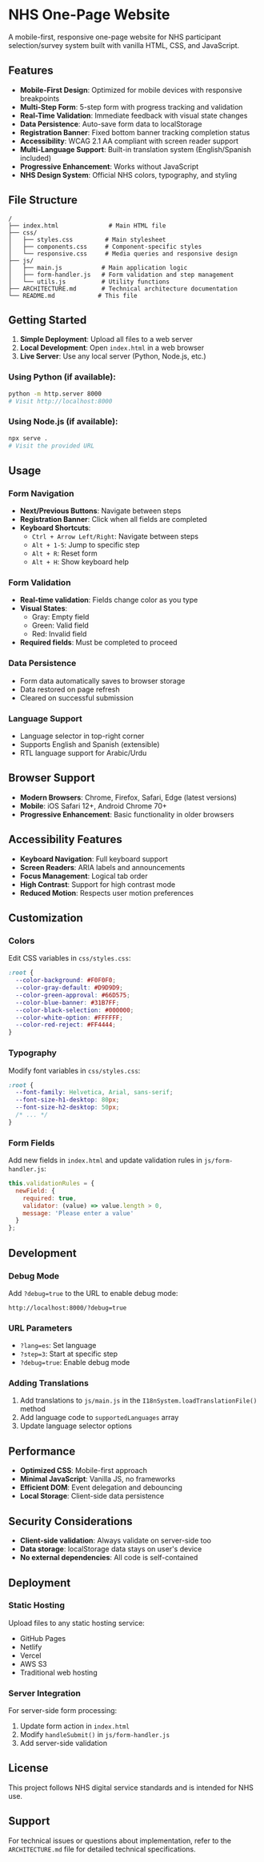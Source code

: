 # NHS One-Page Website

A mobile-first, responsive one-page website for NHS participant selection/survey system built with vanilla HTML, CSS, and JavaScript.

## Features

- **Mobile-First Design**: Optimized for mobile devices with responsive breakpoints
- **Multi-Step Form**: 5-step form with progress tracking and validation
- **Real-Time Validation**: Immediate feedback with visual state changes
- **Data Persistence**: Auto-save form data to localStorage
- **Registration Banner**: Fixed bottom banner tracking completion status
- **Accessibility**: WCAG 2.1 AA compliant with screen reader support
- **Multi-Language Support**: Built-in translation system (English/Spanish included)
- **Progressive Enhancement**: Works without JavaScript
- **NHS Design System**: Official NHS colors, typography, and styling

## File Structure

```
/
├── index.html              # Main HTML file
├── css/
│   ├── styles.css         # Main stylesheet
│   ├── components.css     # Component-specific styles
│   └── responsive.css     # Media queries and responsive design
├── js/
│   ├── main.js           # Main application logic
│   ├── form-handler.js   # Form validation and step management
│   └── utils.js          # Utility functions
├── ARCHITECTURE.md       # Technical architecture documentation
└── README.md            # This file
```

## Getting Started

1. **Simple Deployment**: Upload all files to a web server
2. **Local Development**: Open `index.html` in a web browser
3. **Live Server**: Use any local server (Python, Node.js, etc.)

### Using Python (if available):
```bash
python -m http.server 8000
# Visit http://localhost:8000
```

### Using Node.js (if available):
```bash
npx serve .
# Visit the provided URL
```

## Usage

### Form Navigation
- **Next/Previous Buttons**: Navigate between steps
- **Registration Banner**: Click when all fields are completed
- **Keyboard Shortcuts**:
  - `Ctrl + Arrow Left/Right`: Navigate between steps
  - `Alt + 1-5`: Jump to specific step
  - `Alt + R`: Reset form
  - `Alt + H`: Show keyboard help

### Form Validation
- **Real-time validation**: Fields change color as you type
- **Visual States**:
  - Gray: Empty field
  - Green: Valid field
  - Red: Invalid field
- **Required fields**: Must be completed to proceed

### Data Persistence
- Form data automatically saves to browser storage
- Data restored on page refresh
- Cleared on successful submission

### Language Support
- Language selector in top-right corner
- Supports English and Spanish (extensible)
- RTL language support for Arabic/Urdu

## Browser Support

- **Modern Browsers**: Chrome, Firefox, Safari, Edge (latest versions)
- **Mobile**: iOS Safari 12+, Android Chrome 70+
- **Progressive Enhancement**: Basic functionality in older browsers

## Accessibility Features

- **Keyboard Navigation**: Full keyboard support
- **Screen Readers**: ARIA labels and announcements
- **Focus Management**: Logical tab order
- **High Contrast**: Support for high contrast mode
- **Reduced Motion**: Respects user motion preferences

## Customization

### Colors
Edit CSS variables in `css/styles.css`:
```css
:root {
  --color-background: #F0F0F0;
  --color-gray-default: #D9D9D9;
  --color-green-approval: #66D575;
  --color-blue-banner: #31B7FF;
  --color-black-selection: #000000;
  --color-white-option: #FFFFFF;
  --color-red-reject: #FF4444;
}
```

### Typography
Modify font variables in `css/styles.css`:
```css
:root {
  --font-family: Helvetica, Arial, sans-serif;
  --font-size-h1-desktop: 80px;
  --font-size-h2-desktop: 50px;
  /* ... */
}
```

### Form Fields
Add new fields in `index.html` and update validation rules in `js/form-handler.js`:
```javascript
this.validationRules = {
  newField: {
    required: true,
    validator: (value) => value.length > 0,
    message: 'Please enter a value'
  }
};
```

## Development

### Debug Mode
Add `?debug=true` to the URL to enable debug mode:
```
http://localhost:8000/?debug=true
```

### URL Parameters
- `?lang=es`: Set language
- `?step=3`: Start at specific step
- `?debug=true`: Enable debug mode

### Adding Translations
1. Add translations to `js/main.js` in the `I18nSystem.loadTranslationFile()` method
2. Add language code to `supportedLanguages` array
3. Update language selector options

## Performance

- **Optimized CSS**: Mobile-first approach
- **Minimal JavaScript**: Vanilla JS, no frameworks
- **Efficient DOM**: Event delegation and debouncing
- **Local Storage**: Client-side data persistence

## Security Considerations

- **Client-side validation**: Always validate on server-side too
- **Data storage**: localStorage data stays on user's device
- **No external dependencies**: All code is self-contained

## Deployment

### Static Hosting
Upload files to any static hosting service:
- GitHub Pages
- Netlify
- Vercel
- AWS S3
- Traditional web hosting

### Server Integration
For server-side form processing:
1. Update form action in `index.html`
2. Modify `handleSubmit()` in `js/form-handler.js`
3. Add server-side validation

## License

This project follows NHS digital service standards and is intended for NHS use.

## Support

For technical issues or questions about implementation, refer to the `ARCHITECTURE.md` file for detailed technical specifications. 